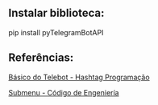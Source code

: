 <h2>Instalar biblioteca:</h2>
<p>pip install pyTelegramBotAPI</p>

<h2>Referências:</h2>
<p><a href="https://youtu.be/_RQw5Nw7Op0?feature=shared">Básico do Telebot - Hashtag Programação</a></p>
<p><a href="https://youtu.be/EZyZ82k3AbQ?feature=shared">Submenu - Código de Engeniería</a></a></p>
